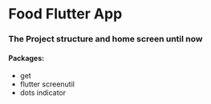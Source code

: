 # Food Flutter App

### The Project structure and home screen until now

#### Packages:
- get 
- flutter screenutil
- dots indicator
